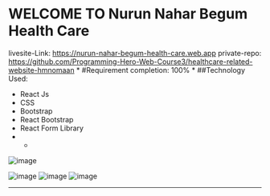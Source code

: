 # WELCOME TO Nurun Nahar Begum Health Care

livesite-Link: https://nurun-nahar-begum-health-care.web.app
private-repo: https://github.com/Programming-Hero-Web-Course3/healthcare-related-website-hmnomaan
*
#Requirement completion: 100%
*
##Technology Used:
* React Js
* CSS
* Bootstrap
* React Bootstrap
* React Form Library
* *
![image](https://user-images.githubusercontent.com/58332260/140648684-a38ae415-895d-4b39-b39d-c7347ac785c7.png)

![image](https://user-images.githubusercontent.com/58332260/140648696-bc533c3b-89d4-4af5-b78a-4a77d519b5d3.png)
![image](https://user-images.githubusercontent.com/58332260/140648724-76fe303f-f7a2-4f85-8889-00b8ab984456.png)
![image](https://user-images.githubusercontent.com/58332260/140648744-10a6e3dc-5ee5-4af3-9dd5-a7bfb27fedc9.png)

 ******************************************************************************************************************




